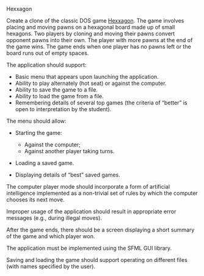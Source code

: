 Hexxagon

Create a clone of the classic DOS game [Hexxagon](https://hexxagon.com/). The game involves placing and moving pawns on a hexagonal board made up of small hexagons. Two players by cloning and moving their pawns convert opponent pawns into their own. The player with more pawns at the end of the game wins. The game ends when one player has no pawns left or the board runs out of empty spaces.

The application should support:

- Basic menu that appears upon launching the application.
- Ability to play alternately (hot seat) or against the computer.
- Ability to save the game to a file.
- Ability to load the game from a file.
- Remembering details of several top games (the criteria of “better” is open to interpretation by the student).

The menu should allow:
- Starting the game:
    - Against the computer;
    - Against another player taking turns.

- Loading a saved game.
- Displaying details of “best” saved games.

The computer player mode should incorporate a form of artificial intelligence implemented as a non-trivial set of rules by which the computer chooses its next move.

Improper usage of the application should result in appropriate error messages (e.g., during illegal moves).

After the game ends, there should be a screen displaying a short summary of the game and which player won.

The application must be implemented using the SFML GUI library.

Saving and loading the game should support operating on different files (with names specified by the user).